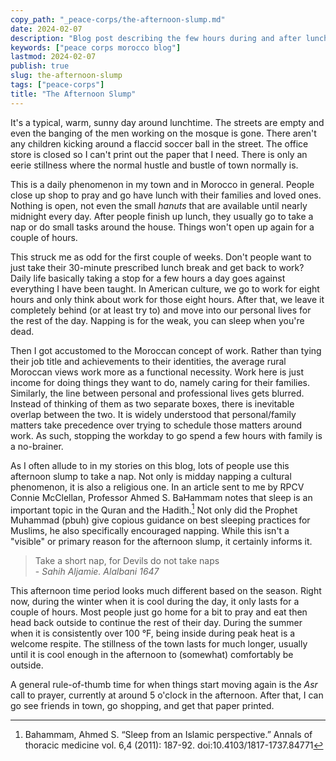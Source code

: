 ```yaml
---
copy_path: "_peace-corps/the-afternoon-slump.md"
date: 2024-02-07
description: "Blog post describing the few hours during and after lunch where everything is dead."
keywords: ["peace corps morocco blog"]
lastmod: 2024-02-07
publish: true
slug: the-afternoon-slump
tags: ["peace-corps"]
title: "The Afternoon Slump"
---
```


It's a typical, warm, sunny day around lunchtime. The streets are empty and even the banging of the men working on the mosque is gone. There aren't any children kicking around a flaccid soccer ball in the street. The office store is closed so I can't print out the paper that I need. There is only an eerie stillness where the normal hustle and bustle of town normally is.

This is a daily phenomenon in my town and in Morocco in general. People close up shop to pray and go have lunch with their families and loved ones. Nothing is open, not even the small *hanuts* that are available until nearly midnight every day. After people finish up lunch, they usually go to take a nap or do small tasks around the house. Things won't open up again for a couple of hours.

This struck me as odd for the first couple of weeks. Don't people want to just take their 30-minute prescribed lunch break and get back to work? Daily life basically taking a stop for a few hours a day goes against everything I have been taught. In American culture, we go to work for eight hours and only think about work for those eight hours. After that, we leave it completely behind (or at least try to) and move into our personal lives for the rest of the day. Napping is for the weak, you can sleep when you're dead.

Then I got accustomed to the Moroccan concept of work. Rather than tying their job title and achievements to their identities, the average rural Moroccan views work more as a functional necessity. Work here is just income for doing things they want to do, namely caring for their families. Similarly, the line between personal and professional lives gets blurred. Instead of thinking of them as two separate boxes, there is inevitable overlap between the two. It is widely understood that personal/family matters take precedence over trying to schedule those matters around work. As such, stopping the workday to go spend a few hours with family is a no-brainer.

As I often allude to in my stories on this blog, lots of people use this afternoon slump to take a nap. Not only is midday napping a cultural phenomenon, it is also a religious one. In an article sent to me by RPCV Connie McClellan, Professor Ahmed S. BaHammam notes that sleep is an important topic in the Quran and the Hadith.[^1] Not only did the Prophet Muhammad (pbuh) give copious guidance on best sleeping practices for Muslims, he also specifically encouraged napping. While this isn't a "visible" or primary reason for the afternoon slump, it certainly informs it.

> Take a short nap, for Devils do not take naps  
> \- *Sahih Aljamie. Alalbani 1647*

This afternoon time period looks much different based on the season. Right now, during the winter when it is cool during the day, it only lasts for a couple of hours. Most people just go home for a bit to pray and eat then head back outside to continue the rest of their day. During the summer when it is consistently over 100 °F, being inside during peak heat is a welcome respite. The stillness of the town lasts for much longer, usually until it is cool enough in the afternoon to (somewhat) comfortably be outside.

A general rule-of-thumb time for when things start moving again is the *Asr* call to prayer, currently at around 5 o'clock in the afternoon. After that, I can go see friends in town, go shopping, and get that paper printed.

[^1]: Bahammam, Ahmed S. “Sleep from an Islamic perspective.” Annals of thoracic medicine vol. 6,4 (2011): 187-92. doi:10.4103/1817-1737.84771
